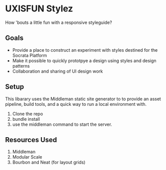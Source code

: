 # UXISFUN Stylez 
How 'bouts a little fun with a responsive styleguide? 

## Goals
- Provide a place to construct an experiment with styles destined for the Socrata Platform
- Make it possible to quickly prototpye a design using styles and design patterns
- Collaboration and sharing of UI design work

## Setup
This libarary uses the Middleman static site generator to to provide an asset pipeline, build tools, and a quick way to run a local environment with. 

1. Clone the repo
2. bundle install 
3. use the middleman command to start the server.

## Resources Used
1. Middleman 
2. Modular Scale
3. Bourbon and Neat (for layout grids)

